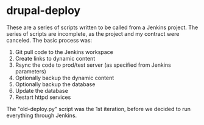 # drupal-deploy

These are a series of scripts written to be called from a Jenkins project.
The series of scripts are incomplete, as the project and my contract were
canceled. The basic process was:

1) Git pull code to the Jenkins workspace
2) Create links to dynamic content
3) Rsync the code to prod/test server (as specified from Jenkins parameters)
4) Optionally backup the dynamic content
5) Optionally backup the database
6) Update the database
7) Restart httpd services

The "old-deploy.py" script was the 1st iteration, before we decided to
run everything through Jenkins.

